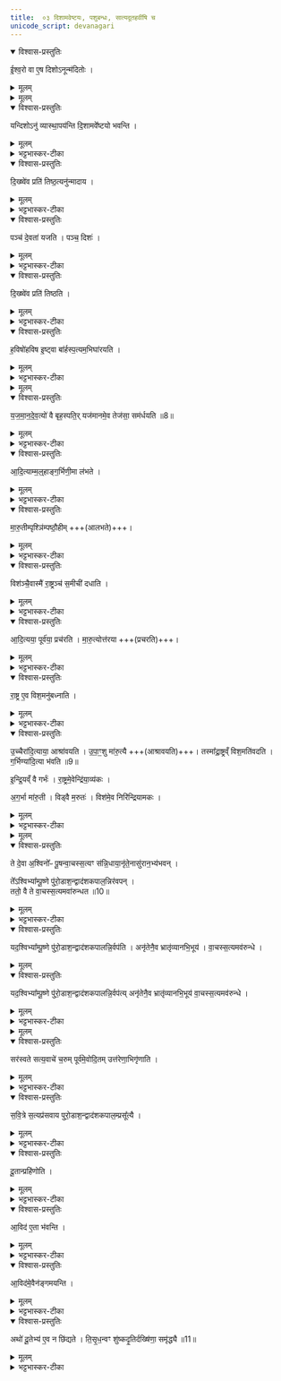 ```yaml
---
title:  ०३ दिशामवेष्टयः, पशुबन्धः, सात्यदूतहवींषि च
unicode_script: devanagari
---
```

<details open><summary>विश्वास-प्रस्तुतिः</summary>

ई॒श्व॒रो वा ए॒ष दिशोऽनून्म॑दितोः ।   
</details>

<details><summary>मूलम्</summary>

ई॒श्व॒रो वा ए॒ष दिशोऽनून्म॑दितोः ।   
</details>


<details><summary>मूलम्</summary>

यन्दिशोऽनु॑ व्यास्था॒पय॑न्ति ।  
दि॒शामवे᳚ष्टयो भवन्ति ।
</details>

<details open><summary>विश्वास-प्रस्तुतिः</summary>

यन्दिशोऽनु॑ व्यास्था॒पय॑न्ति दि॒शामवे᳚ष्टयो भवन्ति ।
</details>

<details><summary>मूलम्</summary>

यन्दिशोऽनु॑ व्यास्था॒पय॑न्ति दि॒शामवे᳚ष्टयो भवन्ति ।
</details>

<details><summary>भट्टभास्कर-टीका</summary>

1 ईश्वरो वा इत्यादि ॥ यं दिशोऽनु दिशो लक्षीकृत्य व्यास्थापयन्ति 'समिधमातिष्ठ' इत्यादिभिः पृथक् पृथक् आस्थापयन्ति, स खलु तां दिशमनु उन्मदितोः उन्मत्तो भवितुमीश्वरस्स्यात् । 'ईश्वरे तोसुन्कसुनौ'। तस्माद्दिशामवेष्टयः कर्तव्या भवन्ति । 'आग्नेयमष्टाकपालं निर्वपति हिरण्यं दक्षिणा' इत्याद्याः अग्नियैन्द्रवैश्वदेवमैत्रावरुणबार्हस्पत्याः ।
</details>

<details open><summary>विश्वास-प्रस्तुतिः</summary>

दि॒ख्ष्वे॑व प्रति॑ तिष्ठ॒त्यनु॑न्मादाय ।
</details>

<details><summary>मूलम्</summary>

दि॒ख्ष्वे॑व प्रति॑ तिष्ठ॒त्यनु॑न्मादाय ।
</details>

<details><summary>भट्टभास्कर-टीका</summary>

ततो दिक्षु प्रतिष्ठितो भवति नोन्मत्तो भ्रमति । दिशां सम्बन्धिनां उन्मादयितॄणां अवयजनहेतुत्वाद्दिशामवेष्टयः ॥
</details>

<details open><summary>विश्वास-प्रस्तुतिः</summary>

पञ्च॑ दे॒वता॑ यजति ।
पञ्च॒ दिशः॑ ।
</details>

<details><summary>मूलम्</summary>

पञ्च॑ दे॒वता॑ यजति ।
पञ्च॒ दिशः॑ ।
</details>

<details><summary>भट्टभास्कर-टीका</summary>

2 पञ्च देवता इत्यादि, ॥ गतम् ॥
</details>

<details open><summary>विश्वास-प्रस्तुतिः</summary>

दि॒ख्ष्वे॑व प्रति॑ तिष्ठति ।
</details>

<details><summary>मूलम्</summary>

दि॒ख्ष्वे॑व प्रति॑ तिष्ठति ।
</details>

<details><summary>भट्टभास्कर-टीका</summary>

दिक्ष्वेवेति । दिक्षु पुरोडाशान् मध्ये च बार्हस्पत्यं निधाय यजमानात् ॥
</details>

<details open><summary>विश्वास-प्रस्तुतिः</summary>

ह॒विषो॑हविष इ॒ष्ट्वा बा॑र्हस्प॒त्यम॒भिघा॑रयति ।
</details>

<details><summary>मूलम्</summary>

ह॒विषो॑हविष इ॒ष्ट्वा बा॑र्हस्प॒त्यम॒भिघा॑रयति ।
</details>

<details><summary>भट्टभास्कर-टीका</summary>

3 हविषो हविष इति ॥ सर्वहविर्यागानन्तरं बार्हस्पत्यमभिघारयति ।
</details>


<details><summary>मूलम्</summary>

य॒ज॒मा॒न॒दे॒व॒त्यो॑ वै बृह॒स्पतिः॑ ।
यज॑मानमे॒व तेज॑सा॒ सम॑र्धयति ॥8॥  
</details>

<details open><summary>विश्वास-प्रस्तुतिः</summary>

य॒ज॒मा॒न॒दे॒व॒त्यो॑ वै बृह॒स्पति॒र् यज॑मानमे॒व तेज॑सा॒ सम॑र्धयति ॥8॥  
</details>

<details><summary>मूलम्</summary>

य॒ज॒मा॒न॒दे॒व॒त्यो॑ वै बृह॒स्पति॒र् यज॑मानमे॒व तेज॑सा॒ सम॑र्धयति ॥8॥  
</details>

<details><summary>भट्टभास्कर-टीका</summary>

यजमानदेवत्य इति । यजमानदेवतायै अयम् । देवतान्तात्तादर्थ्ये यत् । बृहस्पतेः पुरोहितत्वाद्यजमानस्य प्राधान्यं, तस्माद्यजमानमेव प्रधानं तेजसा समृद्धं करोति ॥
</details>

<details open><summary>विश्वास-प्रस्तुतिः</summary>

आ॒दि॒त्याम्म॒ल्॒हाङ्ग॒र्भिणी॒मा ल॑भते ।
</details>

<details><summary>मूलम्</summary>

आ॒दि॒त्याम्म॒ल्॒हाङ्ग॒र्भिणी॒मा ल॑भते ।
</details>

<details><summary>भट्टभास्कर-टीका</summary>

4 अत्र द्विपशुं पशुबन्धं विदधाति - आदित्यामित्यादि ॥ मल्हां मणिमालां यस्या ग्रीवायां मणिवन्मांसपिण्डद्वयं लम्बते ।
</details>

<details open><summary>विश्वास-प्रस्तुतिः</summary>

मा॒रु॒तीम्पृश्ञि॑म्पष्ठौ॒हीम् +++(आलभते)+++।
</details>

<details><summary>मूलम्</summary>

मा॒रु॒तीम्पृश्ञि॑म्पष्ठौ॒हीम् +++(आलभते)+++।
</details>

<details><summary>भट्टभास्कर-टीका</summary>

पृश्निः श्वेतवत्सा । पष्ठौही उक्ता ।
</details>

<details open><summary>विश्वास-प्रस्तुतिः</summary>

विश॑ञ्चै॒वास्मै॑ रा॒ष्ट्रञ्च॑ स॒मीची॑ दधाति ।
</details>

<details><summary>मूलम्</summary>

विश॑ञ्चै॒वास्मै॑ रा॒ष्ट्रञ्च॑ स॒मीची॑ दधाति ।
</details>

<details><summary>भट्टभास्कर-टीका</summary>

विशं चेत्यादि । राष्ट्रस्य आदित्याः धारयितारः । मरुतो विशः । तस्माद्विशं च राष्ट्रं च राष्ट्रपतिं च सङ्गते स्थापयति । 'समस्समि'इति सम्यादेशः । 'चौ'इति दीर्घत्वं, अन्तोदात्तत्वं च ॥
</details>

<details open><summary>विश्वास-प्रस्तुतिः</summary>

आ॒दि॒त्यया॒ पूर्व॑या॒ प्रच॑रति ।
मा॒रु॒त्योत्त॑रया +++(प्रचरति)+++।
</details>

<details><summary>मूलम्</summary>

आ॒दि॒त्यया॒ पूर्व॑या॒ प्रच॑रति ।
मा॒रु॒त्योत्त॑रया +++(प्रचरति)+++।
</details>

<details><summary>भट्टभास्कर-टीका</summary>

5 आदित्ययेत्यादि ॥ गतम् । राष्ट्रं वीर्यवत् करोति ।
</details>

<details open><summary>विश्वास-प्रस्तुतिः</summary>

रा॒ष्ट्र ए॒व विश॒मनु॑बध्नाति ।
</details>

<details><summary>मूलम्</summary>

रा॒ष्ट्र ए॒व विश॒मनु॑बध्नाति ।
</details>

<details><summary>भट्टभास्कर-टीका</summary>

विशं निरिन्द्रियां निर्वीर्यां अस्वतन्त्रां करोति ।
</details>

<details open><summary>विश्वास-प्रस्तुतिः</summary>

उ॒च्चैरा॑दि॒त्याया॒ आश्रा॑वयति ।
उ॒पा॒ꣳ॒शु मा॑रु॒त्यै +++(आश्रावयति)+++।
तस्मा᳚द्रा॒ष्ट्रव्ँ विश॒मति॑वदति ।
ग॒र्भिण्या॑दि॒त्या भ॑वति ॥9॥  

इ॒न्द्रि॒यव्ँ वै गर्भः॑ ।
रा॒ष्ट्रमे॒वेन्द्रि॑या॒व्य॑कः ।

अ॒ग॒र्भा मा॑रु॒ती ।
विड्वै म॒रुतः॑ ।
विश॑मे॒व निरि॑न्द्रियामकः ।
</details>

<details><summary>मूलम्</summary>

उ॒च्चैरा॑दि॒त्याया॒ आश्रा॑वयति ।
उ॒पा॒ꣳ॒शु मा॑रु॒त्यै +++(आश्रावयति)+++।
तस्मा᳚द्रा॒ष्ट्रव्ँ विश॒मति॑वदति ।
ग॒र्भिण्या॑दि॒त्या भ॑वति ॥9॥  

इ॒न्द्रि॒यव्ँ वै गर्भः॑ ।
रा॒ष्ट्रमे॒वेन्द्रि॑या॒व्य॑कः ।

अ॒ग॒र्भा मा॑रु॒ती ।
विड्वै म॒रुतः॑ ।
विश॑मे॒व निरि॑न्द्रियामकः ।
</details>

<details><summary>भट्टभास्कर-टीका</summary>

अत्र 'विड्वै मरुतः'इति सर्वशेषः 'विशं चैवास्मै'इत्यादिष्वपि सम्बध्यते ॥
</details>


<details><summary>मूलम्</summary>

दे॒वा॒सु॒रास्सय्ँय॑त्ता आसन् ।   

ते दे॒वा अ॒श्विनो᳚ᳶ पू॒षन्वा॒चस्स॒त्यꣳ स॑न्नि॒धाय॑ ।
अनृ॑ते॒नासु॑रान॒भ्य॑भवन् ।
</details>

<details open><summary>विश्वास-प्रस्तुतिः</summary>

ते दे॒वा अ॒श्विनो᳚ᳶ पू॒षन्वा॒चस्स॒त्यꣳ स॑न्नि॒धाया॒नृ॑ते॒नासु॑रान॒भ्य॑भवन् ।  

ते᳚ऽश्विभ्या᳚म्पू॒ष्णे पु॑रो॒डाश॒न्द्वाद॑शकपाल॒न्निर॑वपन् ।   
ततो॒ वै ते वा॒चस्स॒त्यमवा॑रुन्धत ॥10॥
</details>

<details><summary>मूलम्</summary>

ते दे॒वा अ॒श्विनो᳚ᳶ पू॒षन्वा॒चस्स॒त्यꣳ स॑न्नि॒धाया॒नृ॑ते॒नासु॑रान॒भ्य॑भवन् ।  

ते᳚ऽश्विभ्या᳚म्पू॒ष्णे पु॑रो॒डाश॒न्द्वाद॑शकपाल॒न्निर॑वपन् ।   
ततो॒ वै ते वा॒चस्स॒त्यमवा॑रुन्धत ॥10॥
</details>

<details><summary>भट्टभास्कर-टीका</summary>

6 देवासुरा इत्यादि ॥ अश्विनोः पूष्णि च वाचः सत्यं सत्यत्वं रूपं निधाय अनृतेन छलेन असुरानभिभूय ततोऽश्विभ्यां पूष्णे च द्वादशकपालं निरुप्य वाचः सत्यत्वं लब्धवन्तः ।
</details>

<details open><summary>विश्वास-प्रस्तुतिः</summary>

यद॒श्विभ्या᳚म्पू॒ष्णे पु॑रो॒डाश॒न्द्वाद॑शकपालन्नि॒र्वप॑ति ।
अनृ॑तेनै॒व भ्रातृ॑व्यानभि॒भूय॑ ।
वा॒चस्स॒त्यमव॑रुन्धे ।
</details>

<details><summary>मूलम्</summary>

यद॒श्विभ्या᳚म्पू॒ष्णे पु॑रो॒डाश॒न्द्वाद॑शकपालन्नि॒र्वप॑ति ।
अनृ॑तेनै॒व भ्रातृ॑व्यानभि॒भूय॑ ।
वा॒चस्स॒त्यमव॑रुन्धे ।
</details>

<details open><summary>विश्वास-प्रस्तुतिः</summary>

यद॒श्विभ्या᳚म्पू॒ष्णे पु॑रो॒डाश॒न्द्वाद॑शकपालन्नि॒र्वप॑त्य् अनृ॑तेनै॒व भ्रातृ॑व्यानभि॒भूय॑ वा॒चस्स॒त्यमव॑रुन्धे ।
</details>

<details><summary>मूलम्</summary>

यद॒श्विभ्या᳚म्पू॒ष्णे पु॑रो॒डाश॒न्द्वाद॑शकपालन्नि॒र्वप॑त्य् अनृ॑तेनै॒व भ्रातृ॑व्यानभि॒भूय॑ वा॒चस्स॒त्यमव॑रुन्धे ।
</details>

<details><summary>भट्टभास्कर-टीका</summary>

यदश्विभ्यामित्यादि । गतम् । त्रिहविष्केयमिष्टिः । तत्राश्विनौ पूषा च संभूय एकदेवता । द्वादशकपाल एकं हविः ।़
</details>


<details><summary>मूलम्</summary>

सर॑स्वते सत्य॒वाचे॑ च॒रुम् ।
पूर्व॑मे॒वोदि॒तम् ।
उत्त॑रेणा॒भिगृ॑णाति ।
</details>

<details open><summary>विश्वास-प्रस्तुतिः</summary>

सर॑स्वते सत्य॒वाचे॑ च॒रुम् पूर्व॑मे॒वोदि॒तम् उत्त॑रेणा॒भिगृ॑णाति ।
</details>

<details><summary>मूलम्</summary>

सर॑स्वते सत्य॒वाचे॑ च॒रुम् पूर्व॑मे॒वोदि॒तम् उत्त॑रेणा॒भिगृ॑णाति ।
</details>

<details><summary>भट्टभास्कर-टीका</summary>

ततः सरस्वत्यै चरुर्द्वितीयः ।
</details>

<details open><summary>विश्वास-प्रस्तुतिः</summary>

स॒वि॒त्रे स॒त्यप्र॑सवाय पुरो॒डाश॒न्द्वाद॑शकपाल॒म्प्रसू᳚त्यै ।
</details>

<details><summary>मूलम्</summary>

स॒वि॒त्रे स॒त्यप्र॑सवाय पुरो॒डाश॒न्द्वाद॑शकपाल॒म्प्रसू᳚त्यै ।
</details>

<details><summary>भट्टभास्कर-टीका</summary>

सवित्रे द्वादशकपालस्तृतीयः ।
पूर्वमेवेति । अश्विभ्यां पूष्णे च यदुक्तं वाचस्सत्यावरोधाख्यं फलं तदेव उत्तरेण 'सरस्वते सत्यवाचे चरुम्'इत्यनेनापि हविषा सह अभिगृणाति फलत्वेनाभिसंबध्नाति, तस्मात्फलान्तरं न भ्रमितव्यमिति भावः । शब्दान् पूर्वमेव राजसयूब्राह्मणे विहितानां गुणवादार्थवादार्थः इहानुबाह्मणेनानुवादः क्रियते ।
तत्र 'अश्विभ्यां पूष्णे'इत्यस्यास्ति गुणविधिः 'वाचस्सत्यमवरुन्धे'इति। 'सवित्रे सत्यप्रसवाय'इत्यस्यापि 'प्रसूत्यै'इत्युच्यते । 'सरस्वते सत्यवाचे'इत्यत्र न कंचिद्गुणविधिं पश्यामः । तत्र पुनर्वचनानर्थक्यमाशङ्क्याह - पूर्वमेव विहितं हविः उत्तरेणानुब्राह्यणेनाप्यभिगृणाति पुनरपि कीर्तयति हविषः क्रमविधानार्थम् । अर्थवादो न वक्तव्य एव, 'सत्यवाचे चरुम्'इति स्वरूपेणैव गवत्वादिति भावः ।   
यद्वा - 'सरस्वते सत्यवाचे चरुम्'इत्युक्ते को गुणोऽस्येति यद्यनुयोगं कश्चिद्ब्रूयात् तदयुक्तं पूर्वमेव 'सरस्वते सत्यवाचे चरुम्'इति विधिमात्रेणैव उक्तं स्पष्टं यदि ब्रूयात् सत्यवागवरोध इति । तदनेनाप्युत्तरेण वचनेन तदेवाभिगृणाति । गतमेव पुनरपि शब्दयति । न कंश्चिद्विशेषः । तस्मात्सारस्वतेन न कंचिद्गुणं ब्रूम इति ॥
</details>

<details open><summary>विश्वास-प्रस्तुतिः</summary>

दू॒तान्प्रहि॑णोति ।
</details>

<details><summary>मूलम्</summary>

दू॒तान्प्रहि॑णोति ।
</details>

<details><summary>भट्टभास्कर-टीका</summary>

7 दूतान् प्रहिणोति प्रतिराजभ्यः ।
</details>

<details open><summary>विश्वास-प्रस्तुतिः</summary>

आ॒विद॑ ए॒ता भ॑वन्ति ।  
</details>

<details><summary>मूलम्</summary>

आ॒विद॑ ए॒ता भ॑वन्ति ।  
</details>

<details><summary>भट्टभास्कर-टीका</summary>

आविदः शासनानि एते दूता भवन्ति तत्कारित्वात् । आविद्यन्ते राजसामन्ताः ख्याप्यन्ते आभिरित्याविदः । संपदादित्वात् किम् ।
</details>

<details open><summary>विश्वास-प्रस्तुतिः</summary>

आ॒विद॑मे॒वैन॑ङ्गमयन्ति ।
</details>

<details><summary>मूलम्</summary>

आ॒विद॑मे॒वैन॑ङ्गमयन्ति ।
</details>

<details><summary>भट्टभास्कर-टीका</summary>

एनं यजमानमाविदं सवख्यातिं गमयन्ति । प्रकाशं शासनहारिणो दूता आविदः । आविदः नोपबाधन्ते ।
</details>

<details open><summary>विश्वास-प्रस्तुतिः</summary>

अथो॑ दू॒तेभ्य॑ ए॒व न छि॑द्यते ।
ति॒सृ॒ध॒न्वꣳ शु॑ष्कदृ॒तिर्दख्षि॑णा॒ समृ॑द्ध्यै ॥11॥  
</details>

<details><summary>मूलम्</summary>

अथो॑ दू॒तेभ्य॑ ए॒व न छि॑द्यते ।
ति॒सृ॒ध॒न्वꣳ शु॑ष्कदृ॒तिर्दख्षि॑णा॒ समृ॑द्ध्यै ॥11॥  
</details>

<details><summary>भट्टभास्कर-टीका</summary>

अथो अपि च दूतेभ्यः न कदाचिदपि विच्छिद्यते गमनागमनयोरविच्छेदो भवतीति । यद्वा - दूतनिमित्तैर्दोषैः नायं छिद्यते ततः प्रभृति न बाध्यते, तिसृभिः इषुभिः युक्तं धनुः तिसृधन्वं शुष्का केवला दृतिश्शुष्कदृतिः ॥


इति अष्टमे तृतीयोऽनुवाकः ॥  

</details>

